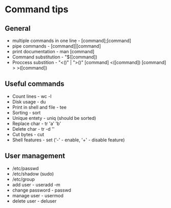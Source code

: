 # Command tips

## General 
- multiple commands in one line - [command];[command]
- pipe commands - [command]|[command]
- print documentation - man [command]
- Command substitution - "$([command])
- Proccess substition - "<()" | ">()"
  [command] <([command])
  [command] > >([command])
  
## Useful commands
- Count lines - wc -l 
- Disk usage - du
- Print in shell and file - tee
- Sorting - sort
- Unique entety - uniq (should be sorted)
- Replace char - tr 'a' 'b'
- Delete char - tr -d ''
- Cut bytes - cut
- Shell features - set ('-' - enable, '+' - disable feature)


## User management
- /etc/passwd
- /etc/shadow (sudo)
- /etc/group
- add user - useradd -m 
- change password - passwd
- manage user - usermod
- delete user - deluser

